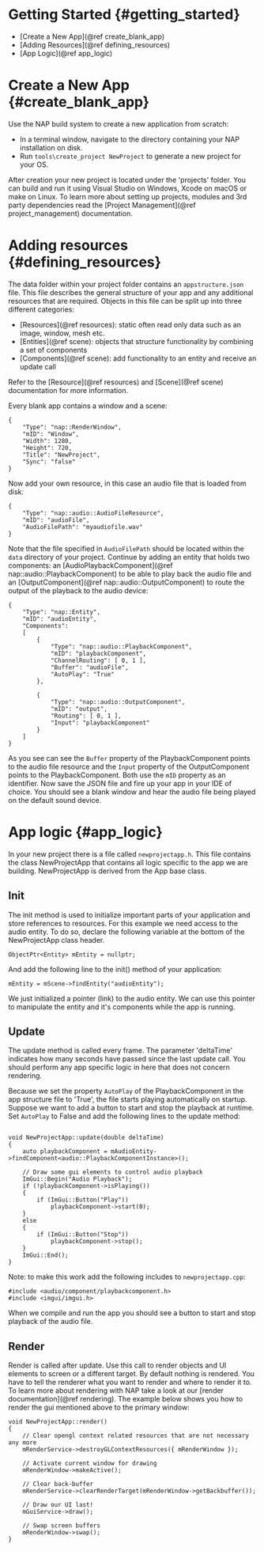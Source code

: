 Getting Started {#getting_started}
=======================
* [Create a New App](@ref create_blank_app)
* [Adding Resources](@ref defining_resources)
* [App Logic](@ref app_logic)

Create a New App {#create_blank_app}
=======================
Use the NAP build system to create a new application from scratch:

- In a terminal window, navigate to the directory containing your NAP installation on disk.
- Run `tools\create_project NewProject` to generate a new project for your OS.

After creation your new project is located under the 'projects' folder. You can build and run it using Visual Studio on Windows, Xcode on macOS or make on Linux. To learn more about setting up projects, modules and 3rd party dependencies read the [Project Management](@ref project_management) documentation.

Adding resources {#defining_resources}
================

The data folder within your project folder contains an `appstructure.json` file. This file describes the general structure of your app and any additional resources that are required. Objects in this file can be split up into three different categories:
- [Resources](@ref resources): static often read only data such as an image, window, mesh etc.
- [Entities](@ref scene): objects that structure functionality by combining a set of components
- [Components](@ref scene): add functionality to an entity and receive an update call

Refer to the [Resource](@ref resources) and [Scene](@ref scene) documentation for more information.

Every blank app contains a window and a scene:

```
{
    "Type": "nap::RenderWindow",
    "mID": "Window",
    "Width": 1280,
    "Height": 720,
    "Title": "NewProject",
    "Sync": "false"
}
```

Now add your own resource, in this case an audio file that is loaded from disk:

```
{
    "Type": "nap::audio::AudioFileResource",
    "mID": "audioFile",
    "AudioFilePath": "myaudiofile.wav"
}
```

Note that the file specified in `AudioFilePath` should be located within the `data` directory of your project. Continue by adding an entity that holds two components: an [AudioPlaybackComponent](@ref nap::audio::PlaybackComponent) to be able to play back the audio file and an [OutputComponent](@ref nap::audio::OutputComponent) to route the output of the playback to the audio device:

```
{
    "Type": "nap::Entity",
    "mID": "audioEntity",
    "Components":
    [
        {
            "Type": "nap::audio::PlaybackComponent",
            "mID": "playbackComponent",
            "ChannelRouting": [ 0, 1 ],
            "Buffer": "audioFile",
            "AutoPlay": "True"
        },

        {
            "Type": "nap::audio::OutputComponent",
            "mID": "output",
            "Routing": [ 0, 1 ],
            "Input": "playbackComponent"
        }
    ]
}
```

As you see can see the `Buffer` property of the PlaybackComponent points to the audio file resource and the `Input` property of the OutputComponent points to the PlaybackComponent. Both use the `mID` property as an identifier. Now save the JSON file and fire up your app in your IDE of choice. You should see a blank window and hear the audio file being played on the default sound device.


App logic {#app_logic}
==========================

In your new project there is a file called `newprojectapp.h`. This file contains the class NewProjectApp that contains all logic specific to the app we are building. NewProjectApp is derived from the App base class.

## Init

The init method is used to initialize important parts of your application and store references to resources. For this example we need access to the audio entity. To do so, declare the following variable at the bottom of the NewProjectApp class header.

~~~{cpp}
ObjectPtr<Entity> mEntity = nullptr;
~~~

And add the following line to the init() method of your application:

~~~{cpp}
mEntity = mScene->findEntity("audioEntity");
~~~

We just initialized a pointer (link) to the audio entity. We can use this pointer to manipulate the entity and it's components while the app is running.

## Update

The update method is called every frame. The parameter 'deltaTime' indicates how many seconds have passed since the last update call. You should perform any app specific logic in here that does not concern rendering.

Because we set the property `AutoPlay` of the PlaybackComponent in the app structure file to 'True', the file starts playing automatically on startup. Suppose we want to add a button to start and stop the playback at runtime. Set `AutoPlay` to False and add the following lines to the update method:

~~~{cpp}

void NewProjectApp::update(double deltaTime)
{
	auto playbackComponent = mAudioEntity->findComponent<audio::PlaybackComponentInstance>();

	// Draw some gui elements to control audio playback
	ImGui::Begin("Audio Playback");
	if (!playbackComponent->isPlaying())
	{
    	if (ImGui::Button("Play"))
        	playbackComponent->start(0);
	}
	else 
	{
    	if (ImGui::Button("Stop"))
        	playbackComponent->stop();
	}
	ImGui::End();
}
~~~

Note: to make this work add the following includes to `newprojectapp.cpp`:

~~~{cpp}
#include <audio/component/playbackcomponent.h>
#include <imgui/imgui.h>
~~~

When we compile and run the app you should see a button to start and stop playback of the audio file.

## Render

Render is called after update. Use this call to render objects and UI elements to screen or a different target. By default nothing is rendered. You have to tell the renderer what you want to render and where to render it to. To learn more about rendering with NAP take a look at our [render documentation](@ref rendering). The example below shows you how to render the gui mentioned above to the primary window:

~~~{cpp}
void NewProjectApp::render()
{
	// Clear opengl context related resources that are not necessary any more
	mRenderService->destroyGLContextResources({ mRenderWindow });

    // Activate current window for drawing
    mRenderWindow->makeActive();

    // Clear back-buffer
    mRenderService->clearRenderTarget(mRenderWindow->getBackbuffer());

    // Draw our UI last!
    mGuiService->draw();

    // Swap screen buffers
    mRenderWindow->swap();
}
~~~







